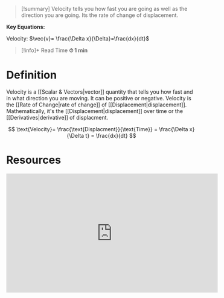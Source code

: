 

> [!summary]
Velocity tells you how fast you are going as well as the direction you are going. Its the rate of change of displacement.
> 
**Key Equations:**
> 
Velocity:
$\vec{v}= \frac{\Delta x}{\Delta}=\frac{dx}{dt}$

>[!info]+ Read Time
**⏱ 1 min**

# Definition 
Velocity is a [[Scalar & Vectors|vector]] quantity that tells you how fast and in what direction you are moving. It can be positive or negative. Velocity is the [[Rate of Change|rate of change]] of [[Displacement|displacement]]. Mathematically, it's the [[Displacement|displacement]] over time or the [[Derivatives|derivative]] of displacment.

$$
\text{Velocity}= \frac{\text{Displacment}}{\text{Time}} = \frac{\Delta x}{\Delta t} = \frac{dx}{dt}
$$

# Resources
<iframe width="560" height="315" src="https://www.youtube.com/embed/X4Wxd4m-QVc?si=s_IgJxTaCmyya398" title="YouTube video player" frameborder="0" allow="accelerometer; autoplay; clipboard-write; encrypted-media; gyroscope; picture-in-picture; web-share" referrerpolicy="strict-origin-when-cross-origin" allowfullscreen></iframe>